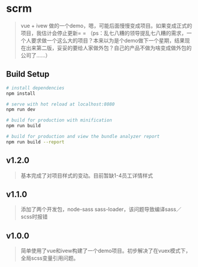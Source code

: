 # scrm

> vue + ivew 做的一个demo，嗯，可能后面慢慢变成项目。如果变成正式的项目，我估计会停止更新= =
>（ps：乱七八糟的领导提乱七八糟的需求，一个人要求做一个这么大的项目？本来以为是个demo做下一个星期，结果现在出来第二版，妥妥的要给人家做外包？自己的产品不做为啥变成做外包的公司了……）

## Build Setup

``` bash
# install dependencies
npm install

# serve with hot reload at localhost:8080
npm run dev

# build for production with minification
npm run build

# build for production and view the bundle analyzer report
npm run build --report
```
## v1.2.0
>基本完成了对项目样式的变动。目前暂缺1-4员工详情样式

## v1.1.0
>添加了两个开发包，node-sass sass-loader，该问题导致编译sass／scss时报错

## v1.0.0
>简单使用了vue和ivew构建了一个demo项目。初步解决了在vuex模式下，全局scss变量引用问题。
